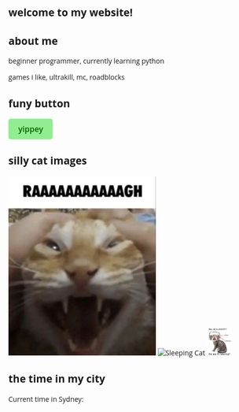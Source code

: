 <html>
    <head>
        <meta charset="utf-8">
        <title>koneb's devpage</title>
        <link href="https://fonts.googleapis.com/css2?family=Open+Sans:wght@400;600&display=swap" rel="stylesheet">
        <style>
            body {
                font-family: 'Open Sans', sans-serif;
            }
            button {
                background-color: lightgreen;
                color: darkgreen;
                border: none;
                padding: 10px 20px;
                font-size: 16px;
                cursor: pointer;
                border-radius: 5px;
                font-family: 'Open Sans', sans-serif;
                font-weight: 600;
            }
            button:hover {
                background-color: limegreen;
            }
        </style>
    </head>
        <h2>welcome to my website!</h2>
        <h2>about me</h2>
        <p>beginner programmer, currently learning python</p>
    <p>games i like, ultrakill, mc, roadblocks</p>
    <h2>funy button</h2>
        <button onclick="playSound()">yippey</button>
        <audio id="yippey-sound">
            <source src="yippee-made-with-Voicemod.mp3" type="audio/mpeg">
            Your browser does not support the audio element.
        </audio>
        <script>
            function playSound() {
                var sound = document.getElementById("yippey-sound");
                sound.play();
            }
        </script>
    <body>
        <h2>silly cat images</h2>
        <img src="download (27).jpeg" alt="Profile Image" width="300">
        <img src="😴.jpeg" alt="Sleeping Cat" width="450">
    </body>
</html>
<html>
<head>
    <meta charset="utf-8">
    <title>Current Time in Sydney</title>
     <img src="he IS listening_!__!!_.jpeg" alt="Profile Image" width="50">
    <link href="https://fonts.googleapis.com/css2?family=Open+Sans:wght@400;600&display=swap" rel="stylesheet">
    <style>
        body {
            font-family: 'Open Sans', sans-serif;
            margin: 20px;
        }
        #time {
            font-size: 24px;
            margin-top: 20px;
            font-weight: 600;
        }
    </style>
</head>
<body>
    <h2>the time in my city</h2>
    <p>Current time in Sydney:</p>
    <div id="time"></div>

   <script>
        function updateTime() {
            const options = { timeZone: 'Australia/Sydney', hour: '2-digit', minute: '2-digit', second: '2-digit' };
            const timeString = new Intl.DateTimeFormat('en-AU', options).format(new Date());
            document.getElementById('time').textContent = timeString;
        }

        // Update the time every second
        setInterval(updateTime, 1000);
        updateTime(); // Initial call to display time immediately
    </script>
</body>
</html>
